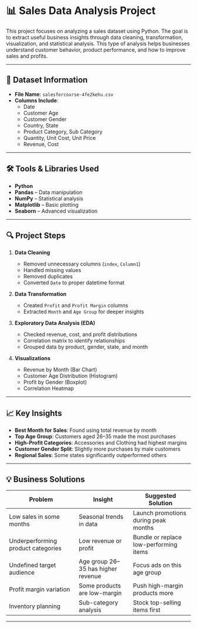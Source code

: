 
# 📊 Sales Data Analysis Project

This project focuses on analyzing a sales dataset using Python. The goal is to extract useful business insights through data cleaning, transformation, visualization, and statistical analysis. This type of analysis helps businesses understand customer behavior, product performance, and how to improve sales and profits.

---

## 📁 Dataset Information

- **File Name**: `salesforcourse-4fe2kehu.csv`
- **Columns Include**:
  - Date
  - Customer Age
  - Customer Gender
  - Country, State
  - Product Category, Sub Category
  - Quantity, Unit Cost, Unit Price
  - Revenue, Cost

---

## 🛠️ Tools & Libraries Used

- **Python**
- **Pandas** – Data manipulation
- **NumPy** – Statistical analysis
- **Matplotlib** – Basic plotting
- **Seaborn** – Advanced visualization

---

## 🔍 Project Steps

1. **Data Cleaning**
   - Removed unnecessary columns (`index`, `Column1`)
   - Handled missing values
   - Removed duplicates
   - Converted `Date` to proper datetime format

2. **Data Transformation**
   - Created `Profit` and `Profit Margin` columns
   - Extracted `Month` and `Age Group` for deeper insights

3. **Exploratory Data Analysis (EDA)**
   - Checked revenue, cost, and profit distributions
   - Correlation matrix to identify relationships
   - Grouped data by product, gender, state, and month

4. **Visualizations**
   - Revenue by Month (Bar Chart)
   - Customer Age Distribution (Histogram)
   - Profit by Gender (Boxplot)
   - Correlation Heatmap

---

## 📈 Key Insights

- **Best Month for Sales**: Found using total revenue by month
- **Top Age Group**: Customers aged 26–35 made the most purchases
- **High-Profit Categories**: Accessories and Clothing had highest margins
- **Customer Gender Split**: Slightly more purchases by male customers
- **Regional Sales**: Some states significantly outperformed others

---

## 💡 Business Solutions

| Problem                             | Insight                               | Suggested Solution                     |
|-------------------------------------|----------------------------------------|----------------------------------------|
| Low sales in some months            | Seasonal trends in data                | Launch promotions during peak months   |
| Underperforming product categories  | Low revenue or profit                  | Bundle or replace low-performing items |
| Undefined target audience           | Age group 26–35 has higher revenue     | Focus ads on this age group            |
| Profit margin variation             | Some products are low-margin           | Push high-margin products more         |
| Inventory planning                  | Sub-category analysis                  | Stock top-selling items first          |

---



